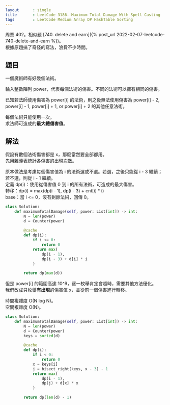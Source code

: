 ```yaml
---
layout      : single
title       : LeetCode 3186. Maximum Total Damage With Spell Casting
tags        : LeetCode Medium Array DP HashTable Sorting
---
```

周賽 402。相似題 [740. delete and earn]({% post_url 2022-02-07-leetcode-740-delete-and-earn %})。  
根據原題搞了奇怪的寫法，浪費不少時間。  

## 題目

一個魔術師有好幾個法術。  

輸入整數陣列 power，代表每個法術的傷害。不同的法術可以擁有相同的傷害。  

已知若法師使用傷害為 power[i] 的法術，則之後無法使用傷害為 power[i] - 2, power[i] - 1, power[i] + 1, or power[i] + 2  的其他任意法術。  

每個法術只能使用一次。  
求法師可造成的**最大總傷害值**。  

## 解法

假設有數個法術傷害都是 x，那麼當然要全部都用。  
先用雜湊表統計各傷害的出現次數。  

原本做法是考慮每個傷害值為 i 的法術選或不選。若選，之後只能從 i - 3 繼續；若不選，則從 i - 1 繼續。  
定義 dp(i)：使用從傷害值 0 到 i 的所有法術，可造成的最大傷害。  
轉移：dp(i) = max(dp(i - 1), dp(i - 3) + cnt[i] * i)  
base：當 i <= 0，沒有剩餘法術，回傳 0。  

```python
class Solution:
    def maximumTotalDamage(self, power: List[int]) -> int:
        N = len(power)
        d = Counter(power)
        
        @cache
        def dp(i):
            if i <= 0:
                return 0
            return max(
                dp(i - 1),
                dp(i - 3) + d[i] * i
            )
        
        return dp(max(d))
```

但是 power[i] 的範圍高達 10^9，逐一枚舉肯定會超時，需要其他方法優化。  
我們改成只枚舉**有出現**的傷害值 x，並從前一個傷害進行轉移。  

時間複雜度 O(N log N)。  
空間複雜度 O(N)。  

```python
class Solution:
    def maximumTotalDamage(self, power: List[int]) -> int:
        N = len(power)
        d = Counter(power)
        keys = sorted(d)
        
        @cache
        def dp(i):
            if i < 0:
                return 0
            x = keys[i]
            j = bisect_right(keys, x - 3) - 1
            return max(
                dp(i - 1),
                dp(j) + d[x] * x
            )
        
        return dp(len(d) - 1)
```

